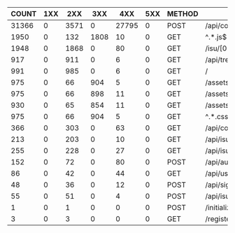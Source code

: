 | COUNT | 1XX | 2XX  | 3XX  |  4XX  | 5XX | METHOD |             URI              |   SUM    |  AVG  |  P99  |  SUM(BODY)   | AVG(BODY) |
|-------|-----|------|------|-------|-----|--------|------------------------------|----------|-------|-------|--------------|-----------|
| 31366 |   0 | 3571 |    0 | 27795 |   0 | POST   | /api/condition/[0-9a-z-]+$   | 3007.300 | 0.096 | 0.104 |        0.000 |     0.000 |
|  1950 |   0 |  132 | 1808 |    10 |   0 | GET    | ^.*.js$                      |  476.424 | 0.244 | 0.500 | 14222670.000 |  7293.677 |
|  1948 |   0 | 1868 |    0 |    80 |   0 | GET    | /isu/[0-9a-z-]               |  457.040 | 0.235 | 0.636 | 26219825.000 | 13459.869 |
|   917 |   0 |  911 |    0 |     6 |   0 | GET    | /api/trend                   |  450.800 | 0.492 | 0.748 |   830824.000 |   906.024 |
|   991 |   0 |  985 |    0 |     6 |   0 | GET    | /                            |  238.596 | 0.241 | 0.464 |   332930.000 |   335.954 |
|   975 |   0 |   66 |  904 |     5 |   0 | GET    | /assets/favicon.d0f5f504.svg |  236.120 | 0.242 | 0.500 |    21978.000 |    22.542 |
|   975 |   0 |   66 |  898 |    11 |   0 | GET    | /assets/logo_white.svg       |  235.944 | 0.242 | 0.580 |    95766.000 |    98.222 |
|   930 |   0 |   65 |  854 |    11 |   0 | GET    | /assets/logo_orange.svg      |  234.940 | 0.253 | 0.580 |    94445.000 |   101.554 |
|   975 |   0 |   66 |  904 |     5 |   0 | GET    | ^.*.css$                     |  234.872 | 0.241 | 0.496 |   280104.000 |   287.286 |
|   366 |   0 |  303 |    0 |    63 |   0 | GET    | /api/condition/[0-9a-z-]+$   |   82.624 | 0.226 | 0.644 |    75408.000 |   206.033 |
|   213 |   0 |  203 |    0 |    10 |   0 | GET    | /api/isu                     |   51.236 | 0.241 | 0.656 |   155099.000 |   728.164 |
|   255 |   0 |  228 |    0 |    27 |   0 | GET    | /api/isu/[0-9a-z-]+$         |   43.412 | 0.170 | 0.584 |    36265.000 |   142.216 |
|   152 |   0 |   72 |    0 |    80 |   0 | POST   | /api/auth                    |   26.732 | 0.176 | 0.468 |      920.000 |     6.053 |
|    86 |   0 |   42 |    0 |    44 |   0 | GET    | /api/user/me                 |   16.984 | 0.197 | 0.560 |     3116.000 |    36.233 |
|    48 |   0 |   36 |    0 |    12 |   0 | POST   | /api/signout                 |   10.124 | 0.211 | 0.492 |      252.000 |     5.250 |
|    55 |   0 |   51 |    0 |     4 |   0 | POST   | /api/isu                     |    4.152 | 0.075 | 0.124 |     7799.000 |   141.800 |
|     1 |   0 |    1 |    0 |     0 |   0 | POST   | /initialize                  |    0.252 | 0.252 | 0.252 |       19.000 |    19.000 |
|     3 |   0 |    3 |    0 |     0 |   0 | GET    | /register                    |    0.004 | 0.001 | 0.004 |     1014.000 |   338.000 |

